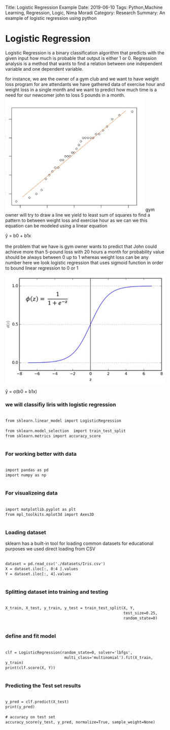 Title: Logistic Regression Example
Date: 2019-06-10
Tags: Python,Machine Learning, Regression, Logic, Nima Moradi
Category: Research
Summary: An example of logistic regression using python

# Logistic Regression

Logistic Regression is a binary classification algorithm that predicts with the given input how much is probable that output is either 1 or 0. Regression analysis is a method that wants to find a relation between one independent variable and one dependent variable.

for instance, we are the owner of a gym club and we want to have weight loss program for are attendants we have gathered data of exercise hour and weight loss in a single month and we want to predict how much time is a need for our newcomer john to loss 5 pounds in a month.
![here is an approach to the problem](https://raw.githubusercontent.com/nimamoradi/ML-notebook/5fb934ad6fd19a4f17e96be2dd7a72b33d323851/classification/images/linear-regression.jpg)
gym owner will try to draw a line we yield to least sum of squares to find a pattern to between weight loss and exercise hour
as we can we this equation can be modeled using a linear equation

ŷ = b0 + b1x
<br>
<br>
the problem that we have is gym owner wants to predict that John could achieve more than 5-pound loss with 20 hours a month for probability value should be always between 0 up to 1 whereas weight loss can be any number here we look logistic regression that uses sigmoid function in order to bound linear regression to 0 or 1


![sigmoid function diagram](https://github.com/nimamoradi/ML-notebook/blob/master/classification/images/sigmoid.jpg?raw=1)


ŷ = σ(b0 + b1x)

### we will classifiy liris with logistic regression

<pre>
<code>
from sklearn.linear_model import LogisticRegression

from sklearn.model_selection  import train_test_split
from sklearn.metrics import accuracy_score
</code>
</pre>
### For working better with data
<pre>
<code>
import pandas as pd
import numpy as np 
</code>
</pre>
### For visualizeing data
<pre>
<code>
import matplotlib.pyplot as plt
from mpl_toolkits.mplot3d import Axes3D
</code>
</pre>

### Loading dataset
sklearn has a built-in tool for loading common datasets for educational purposes we used direct loading from CSV
<pre>
<code>
dataset = pd.read_csv('./datasets/Iris.csv')
X = dataset.iloc[:, 0:4 ].values
Y = dataset.iloc[:, 4].values
</code>
</pre>
### Splitting dataset into training and testing
<pre>
<code>
X_train, X_test, y_train, y_test = train_test_split(X, Y, 
                                                    test_size=0.25, 
                                                    random_state=0)
</code>
</pre>
### define and fit model
<pre>
<code>
clf = LogisticRegression(random_state=0, solver='lbfgs',
                          multi_class='multinomial').fit(X_train, y_train)
print(clf.score(X, Y))
</code>
</pre>
### Predicting the Test set results
<pre>
<code>
y_pred = clf.predict(X_test)
print(y_pred)

# accuracy on test set
accuracy_score(y_test, y_pred, normalize=True, sample_weight=None)
</code>
</pre>
